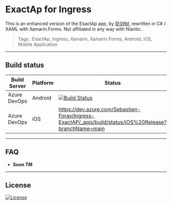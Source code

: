 # ExactAp for Ingress
This is an enhanced version of the ExactAp app, by [@39M](https://github.com/39M/ExactAP), rewritten in C# / XAML with Xamarin.Forms.
Not affiliated in any way with Niantic.

> Tags : ExactAp, Ingress, Xamarin, Xamarin.Forms, Android, iOS, Mobile Application

---
## Build status
| Build Server | Platform | Status |
|--------------|----------|--------|
| Azure DevOps | Android  | [![Build Status](https://dev.azure.com/Sebastien-Foray/Ingress-ExactAP/_apis/build/status/Android%20Release?branchName=main)](https://dev.azure.com/Sebastien-Foray/Ingress-ExactAP/_build/latest?definitionId=1&branchName=main) |
| Azure DevOps | iOS  | https://dev.azure.com/Sebastien-Foray/Ingress-ExactAP/_apis/build/status/iOS%20Release?branchName=main |

---
## FAQ
- **Soon TM**

---
## License
[![License](https://img.shields.io/badge/License-Apache%202.0-blue.svg)](https://opensource.org/licenses/Apache-2.0)